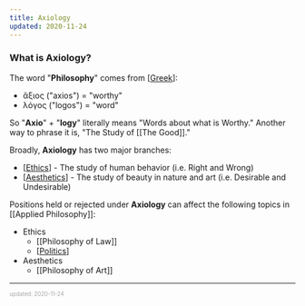 ```yaml
---
title: Axiology
updated: 2020-11-24
---
```


### What is Axiology?

The word "**Philosophy**" comes from [[Greek]]:

- ἄξιος ("axios") = "worthy"
- λόγος ("logos") = "word"

So "**Axio**" + "**logy**" literally means "Words about what is Worthy." Another way to phrase it is, "The Study of [[The Good]]."

Broadly, **Axiology** has two major branches:

- [[Ethics]] - The study of human behavior (i.e. Right and Wrong)
- [[Aesthetics]] - The study of beauty in nature and art (i.e. Desirable and Undesirable)

Positions held or rejected under **Axiology** can affect the following topics in [[Applied Philosophy]]:

- Ethics
  - [[Philosophy of Law]]
  - [[Politics]]
- Aesthetics
  - [[Philosophy of Art]]

---

<sup><sub><font color="#a6a6a6">updated: 2020-11-24</font></sub></sup>

[//begin]: # "Autogenerated link references for markdown compatibility"
[greek]: greek "Greek (Language)"
[the-good]: the-good "The Good"
[ethics]: ethics "Ethics"
[aesthetics]: aesthetics "Aesthetics"
[applied-philosophy]: applied-philosophy "Applied Philosophy"
[philosophy-of-law]: philosophy-of-law "Philosophy of Law"
[politics]: politics "Politics"
[//end]: # "Autogenerated link references"